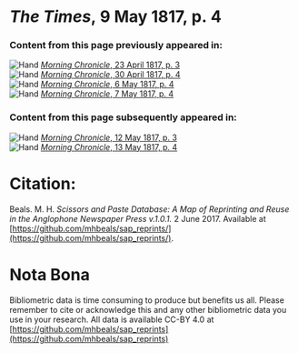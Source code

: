 # *The Times*, 9 May 1817, p. 4  
  
### Content from this page previously appeared in:  
![Hand](http://scissorsandpaste.net/wp-content/uploads/2017/06/smallhandpointer.png) [*Morning Chronicle*, 23 April 1817, p. 3](https://mhbeals.github.io/sap_html/Morning-Chronicle/Morning-Chronicle-23-April-1817-p-3)  
![Hand](http://scissorsandpaste.net/wp-content/uploads/2017/06/smallhandpointer.png) [*Morning Chronicle*, 30 April 1817, p. 4](https://mhbeals.github.io/sap_html/Morning-Chronicle/Morning-Chronicle-30-April-1817-p-4)  
![Hand](http://scissorsandpaste.net/wp-content/uploads/2017/06/smallhandpointer.png) [*Morning Chronicle*, 6 May 1817, p. 4](https://mhbeals.github.io/sap_html/Morning-Chronicle/Morning-Chronicle-6-May-1817-p-4)  
![Hand](http://scissorsandpaste.net/wp-content/uploads/2017/06/smallhandpointer.png) [*Morning Chronicle*, 7 May 1817, p. 4](https://mhbeals.github.io/sap_html/Morning-Chronicle/Morning-Chronicle-7-May-1817-p-4)  
  
### Content from this page subsequently appeared in:  
![Hand](http://scissorsandpaste.net/wp-content/uploads/2017/06/smallhandpointer.png) [*Morning Chronicle*, 12 May 1817, p. 3](https://mhbeals.github.io/sap_html/Morning-Chronicle/Morning-Chronicle-12-May-1817-p-3)  
![Hand](http://scissorsandpaste.net/wp-content/uploads/2017/06/smallhandpointer.png) [*Morning Chronicle*, 13 May 1817, p. 4](https://mhbeals.github.io/sap_html/Morning-Chronicle/Morning-Chronicle-13-May-1817-p-4)  


# Citation: 

Beals. M. H. *Scissors and Paste Database: A Map of Reprinting and Reuse in the Anglophone Newspaper Press v.1.0.1.* 2 June 2017. Available at [https://github.com/mhbeals/sap_reprints/](https://github.com/mhbeals/sap_reprints/). 

# Nota Bona

Bibliometric data is time consuming to produce but benefits us all. Please remember to cite or acknowledge this and any other bibliometric data you use in your research. All data is available CC-BY 4.0 at [https://github.com/mhbeals/sap_reprints](https://github.com/mhbeals/sap_reprints)